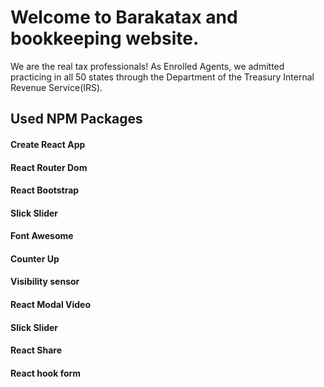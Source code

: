 # Welcome to Barakatax and bookkeeping website.

We are the real tax professionals!
As Enrolled Agents, we admitted practicing in all 50 states through the Department of the Treasury Internal Revenue Service(IRS).

## Used NPM Packages 
#### Create React App
#### React Router Dom
#### React Bootstrap
#### Slick Slider
#### Font Awesome
#### Counter Up
#### Visibility sensor
#### React Modal Video
#### Slick Slider
#### React Share
#### React hook form